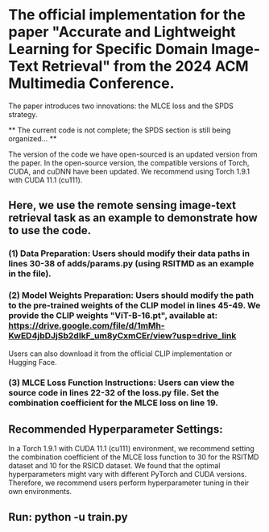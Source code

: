 
# The official implementation for the paper "Accurate and Lightweight Learning for Specific Domain Image-Text Retrieval" from the 2024 ACM Multimedia Conference. 

The paper introduces two innovations: the MLCE loss and the SPDS strategy.

** The current code is not complete; the SPDS section is still being organized... **

The version of the code we have open-sourced is an updated version from the paper. In the open-source version, the compatible versions of Torch, CUDA, and cuDNN have been updated. We recommend using Torch 1.9.1 with CUDA 11.1 (cu111).

## Here, we use the remote sensing image-text retrieval task as an example to demonstrate how to use the code.

### (1) Data Preparation: Users should modify their data paths in lines 30-38 of adds/params.py (using RSITMD as an example in the file).
### (2) Model Weights Preparation: Users should modify the path to the pre-trained weights of the CLIP model in lines 45-49. We provide the CLIP weights "ViT-B-16.pt", available at: https://drive.google.com/file/d/1mMh-KwED4jbDJjSb2dIkF_um8yCxmCEr/view?usp=drive_link 
Users can also download it from the official CLIP implementation or Hugging Face.
### (3) MLCE Loss Function Instructions: Users can view the source code in lines 22-32 of the loss.py file. Set the combination coefficient for the MLCE loss on line 19.

## Recommended Hyperparameter Settings:
In a Torch 1.9.1 with CUDA 11.1 (cu111) environment, we recommend setting the combination coefficient of the MLCE loss function to 30 for the RSITMD dataset and 10 for the RSICD dataset. 
We found that the optimal hyperparameters might vary with different PyTorch and CUDA versions. Therefore, we recommend users perform hyperparameter tuning in their own environments. 

## Run: python -u train.py



